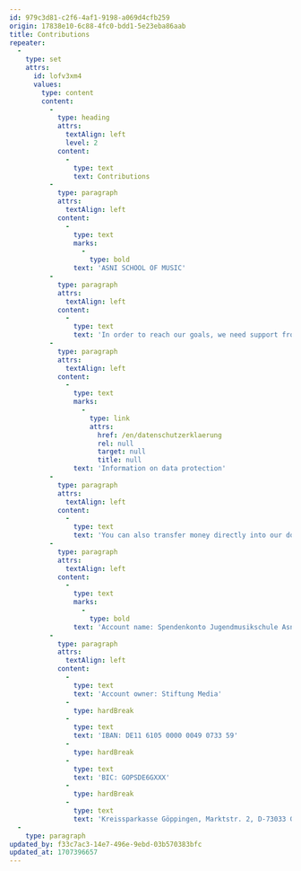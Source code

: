 ```yaml
---
id: 979c3d81-c2f6-4af1-9198-a069d4cfb259
origin: 17838e10-6c88-4fc0-bdd1-5e23eba86aab
title: Contributions
repeater:
  -
    type: set
    attrs:
      id: lofv3xm4
      values:
        type: content
        content:
          -
            type: heading
            attrs:
              textAlign: left
              level: 2
            content:
              -
                type: text
                text: Contributions
          -
            type: paragraph
            attrs:
              textAlign: left
            content:
              -
                type: text
                marks:
                  -
                    type: bold
                text: 'ASNI SCHOOL OF MUSIC'
          -
            type: paragraph
            attrs:
              textAlign: left
            content:
              -
                type: text
                text: 'In order to reach our goals, we need support from a big pool of supporters. Your financial engagement will strengthen our work and invest in a great idea. '
          -
            type: paragraph
            attrs:
              textAlign: left
            content:
              -
                type: text
                marks:
                  -
                    type: link
                    attrs:
                      href: /en/datenschutzerklaerung
                      rel: null
                      target: null
                      title: null
                text: 'Information on data protection'
          -
            type: paragraph
            attrs:
              textAlign: left
            content:
              -
                type: text
                text: 'You can also transfer money directly into our donation account:'
          -
            type: paragraph
            attrs:
              textAlign: left
            content:
              -
                type: text
                marks:
                  -
                    type: bold
                text: 'Account name: Spendenkonto Jugendmusikschule Asni'
          -
            type: paragraph
            attrs:
              textAlign: left
            content:
              -
                type: text
                text: 'Account owner: Stiftung Media'
              -
                type: hardBreak
              -
                type: text
                text: 'IBAN: DE11 6105 0000 0049 0733 59'
              -
                type: hardBreak
              -
                type: text
                text: 'BIC: GOPSDE6GXXX'
              -
                type: hardBreak
              -
                type: text
                text: 'Kreissparkasse Göppingen, Marktstr. 2, D-73033 Göppingen, Germany'
  -
    type: paragraph
updated_by: f33c7ac3-14e7-496e-9ebd-03b570383bfc
updated_at: 1707396657
---
```

